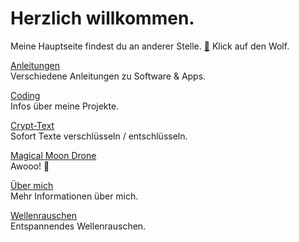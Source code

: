 # Herzlich willkommen.  
Meine Hauptseite findest du an anderer Stelle. [🐺](https://stadtwoelfin.de) Klick auf den Wolf.

[Anleitungen](https://github.com/stadtwoelfin/anleitungen)  
Verschiedene Anleitungen zu Software & Apps.

[Coding](coding.md)  
Infos über meine Projekte.

[Crypt-Text](crypt-text/)  
Sofort Texte verschlüsseln / entschlüsseln.

[Magical Moon Drone](drone/)  
Awooo! 🐺

[Über mich](about.md)  
Mehr Informationen über mich.

[Wellenrauschen](wellenrauschen/)  
Entspannendes Wellenrauschen.
